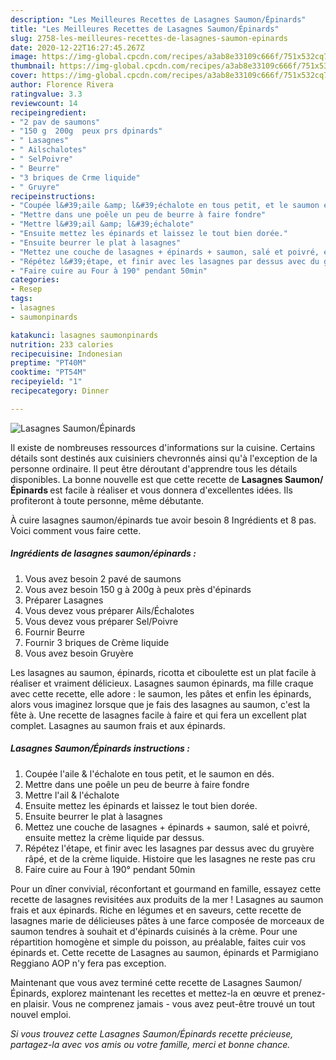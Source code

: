 ```yaml
---
description: "Les Meilleures Recettes de Lasagnes Saumon/Épinards"
title: "Les Meilleures Recettes de Lasagnes Saumon/Épinards"
slug: 2758-les-meilleures-recettes-de-lasagnes-saumon-epinards
date: 2020-12-22T16:27:45.267Z
image: https://img-global.cpcdn.com/recipes/a3ab8e33109c666f/751x532cq70/lasagnes-saumonepinards-photo-principale-de-la-recette.jpg
thumbnail: https://img-global.cpcdn.com/recipes/a3ab8e33109c666f/751x532cq70/lasagnes-saumonepinards-photo-principale-de-la-recette.jpg
cover: https://img-global.cpcdn.com/recipes/a3ab8e33109c666f/751x532cq70/lasagnes-saumonepinards-photo-principale-de-la-recette.jpg
author: Florence Rivera
ratingvalue: 3.3
reviewcount: 14
recipeingredient:
- "2 pav de saumons"
- "150 g  200g  peux prs dpinards"
- " Lasagnes"
- " Ailschalotes"
- " SelPoivre"
- " Beurre"
- "3 briques de Crme liquide"
- " Gruyre"
recipeinstructions:
- "Coupée l&#39;aile &amp; l&#39;échalote en tous petit, et le saumon en dés."
- "Mettre dans une poêle un peu de beurre à faire fondre"
- "Mettre l&#39;ail &amp; l&#39;échalote"
- "Ensuite mettez les épinards et laissez le tout bien dorée."
- "Ensuite beurrer le plat à lasagnes"
- "Mettez une couche de lasagnes + épinards + saumon, salé et poivré, ensuite mettez la crème liquide par dessus."
- "Répétez l&#39;étape, et finir avec les lasagnes par dessus avec du gruyère râpé, et de la crème liquide. Histoire que les lasagnes ne reste pas cru"
- "Faire cuire au Four à 190° pendant 50min"
categories:
- Resep
tags:
- lasagnes
- saumonpinards

katakunci: lasagnes saumonpinards 
nutrition: 233 calories
recipecuisine: Indonesian
preptime: "PT40M"
cooktime: "PT54M"
recipeyield: "1"
recipecategory: Dinner

---
```



![Lasagnes Saumon/Épinards](https://img-global.cpcdn.com/recipes/a3ab8e33109c666f/751x532cq70/lasagnes-saumonepinards-photo-principale-de-la-recette.jpg)

Il existe de nombreuses ressources d'informations sur la cuisine. Certains détails sont destinés aux cuisiniers chevronnés ainsi qu'à l'exception de la personne ordinaire. Il peut être déroutant d'apprendre tous les détails disponibles. La bonne nouvelle est que cette recette de <strong> Lasagnes Saumon/Épinards </strong> est facile à réaliser et vous donnera d'excellentes idées. Ils profiteront à toute personne, même débutante.

<!--inarticleads1-->

À cuire lasagnes saumon/épinards tue avoir besoin 8 Ingrédients et 8 pas. Voici comment vous faire cette.

##### Ingrédients de lasagnes saumon/épinards :

1. Vous avez besoin 2 pavé de saumons
1. Vous avez besoin 150 g à 200g à peux près d&#39;épinards
1. Préparer  Lasagnes
1. Vous devez vous préparer  Ails/Échalotes
1. Vous devez vous préparer  Sel/Poivre
1. Fournir  Beurre
1. Fournir 3 briques de Crème liquide
1. Vous avez besoin  Gruyère


Les lasagnes au saumon, épinards, ricotta et ciboulette est un plat facile à réaliser et vraiment délicieux. Lasagnes saumon épinards, ma fille craque avec cette recette, elle adore : le saumon, les pâtes et enfin les épinards, alors vous imaginez lorsque que je fais des lasagnes au saumon, c&#39;est la fête à. Une recette de lasagnes facile à faire et qui fera un excellent plat complet. Lasagnes au saumon frais et aux épinards. 

<!--inarticleads2-->

##### Lasagnes Saumon/Épinards instructions :

1. Coupée l&#39;aile &amp; l&#39;échalote en tous petit, et le saumon en dés.
1. Mettre dans une poêle un peu de beurre à faire fondre
1. Mettre l&#39;ail &amp; l&#39;échalote
1. Ensuite mettez les épinards et laissez le tout bien dorée.
1. Ensuite beurrer le plat à lasagnes
1. Mettez une couche de lasagnes + épinards + saumon, salé et poivré, ensuite mettez la crème liquide par dessus.
1. Répétez l&#39;étape, et finir avec les lasagnes par dessus avec du gruyère râpé, et de la crème liquide. Histoire que les lasagnes ne reste pas cru
1. Faire cuire au Four à 190° pendant 50min


Pour un dîner convivial, réconfortant et gourmand en famille, essayez cette recette de lasagnes revisitées aux produits de la mer ! Lasagnes au saumon frais et aux épinards. Riche en légumes et en saveurs, cette recette de lasagnes marie de délicieuses pâtes à une farce composée de morceaux de saumon tendres à souhait et d&#39;épinards cuisinés à la crème. Pour une répartition homogène et simple du poisson, au préalable, faites cuir vos épinards et. Cette recette de Lasagnes au saumon, épinards et Parmigiano Reggiano AOP n&#39;y fera pas exception. 

<!--inarticleads1-->

<p>
Maintenant que vous avez terminé cette recette de Lasagnes Saumon/Épinards, explorez maintenant les recettes et mettez-la en œuvre et prenez-en plaisir. Vous ne comprenez jamais - vous avez peut-être trouvé un tout nouvel emploi.
</p>

<p>
<i>Si vous trouvez cette Lasagnes Saumon/Épinards recette précieuse, partagez-la avec vos amis ou votre famille, merci et bonne chance.</i>
</p>
